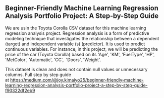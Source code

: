 ##  Beginner-Friendly Machine Learning Regression Analysis Portfolio Project: A Step-by-Step Guide
We are usin the Toyota Corolla CSV dataset for this machine learning regression analysis project. Regression analysis is a form of predictive modeling technique that investigates the relationship between a dependent (target) and independent variable (s) (predictor). It is used to predict continuous variables. For instance, in this project, we will be predicting the price of the car (Toyota Corolla) based on its 'Age', 'KM', 'FuelType', 'HP', 'MetColor', 'Automatic', 'CC',
 'Doors', 'Weight'. 

This dataset is clean and does not contain null values or unnecessary columns. Full step by step guide  
at https://medium.com/@joy.kimaiyo25/beginner-friendly-machine-learning-regression-analysis-portfolio-project-a-step-by-step-guide-f90322df2eb9
